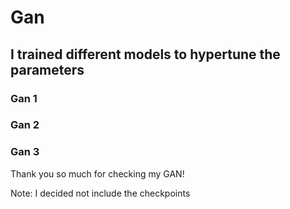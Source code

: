 # Gan 
## I trained different models to hypertune the parameters
### Gan 1

### Gan 2

### Gan 3 


Thank you so much for checking my GAN!

Note:
I decided not include the checkpoints 